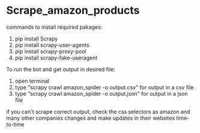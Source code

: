 # Scrape_amazon_products

commands to install required pakages:
  1. pip install Scrapy
  2. pip install scrapy-user-agents
  3. pip install scrapy-proxy-pool
  4. pip install scrapy-fake-useragent

To run the bot and get output in desired file:
  1. open terminal
  2. type "scrapy crawl amazon_spider -o output.csv" for output in a csv file
  3. type "scrapy crawl amazon_spider -o output.json" for output in a json file

if you can't scrape correct output, check the css selectors as amazon and many other companies changes and make updates in their websites time-to-time